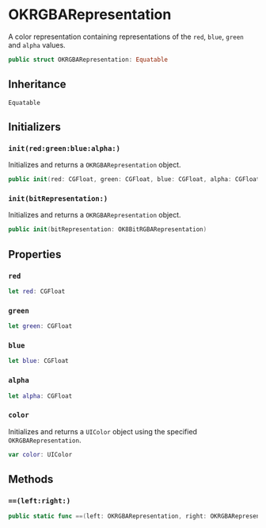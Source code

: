 # OKRGBARepresentation

A color representation containing representations of the `red`, `blue`, `green` and `alpha` values.

``` swift
public struct OKRGBARepresentation: Equatable
```

## Inheritance

`Equatable`

## Initializers

### `init(red:green:blue:alpha:)`

Initializes and returns a `OKRGBARepresentation` object.

``` swift
public init(red: CGFloat, green: CGFloat, blue: CGFloat, alpha: CGFloat = 1)
```

### `init(bitRepresentation:)`

Initializes and returns a `OKRGBARepresentation` object.

``` swift
public init(bitRepresentation: OK8BitRGBARepresentation)
```

## Properties

### `red`

``` swift
let red: CGFloat
```

### `green`

``` swift
let green: CGFloat
```

### `blue`

``` swift
let blue: CGFloat
```

### `alpha`

``` swift
let alpha: CGFloat
```

### `color`

Initializes and returns a `UIColor` object using the specified `OKRGBARepresentation`.

``` swift
var color: UIColor
```

## Methods

### `==(left:right:)`

``` swift
public static func ==(left: OKRGBARepresentation, right: OKRGBARepresentation) -> Bool
```
